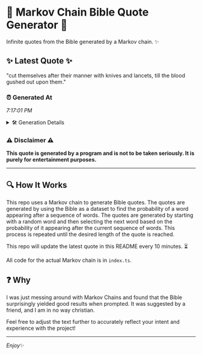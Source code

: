 # 📖 Markov Chain Bible Quote Generator 📖

Infinite quotes from the Bible generated by a Markov chain. ✨

## ✨ Latest Quote ✨
"cut themselves after their manner with knives and lancets, till the blood gushed out upon them."

### ⏰ Generated At
*7:17:01 PM*

<details>
    <summary>🛠️ Generation Details</summary>
    <p>
        <strong>🌱 Seed:</strong> cut<br>
        <strong>🔄 Iterations:</strong> 15<br>
        <strong>📜 Context History:</strong><br>[ cut ]: themselves<br>[ cut, themselves ]: after<br>[ cut, themselves, after ]: their<br>[ cut, themselves, after, their ]: manner<br>[ cut, themselves, after, their, manner ]: with<br>[ cut, themselves, after, their, manner, with ]: knives<br>[ themselves, after, their, manner, with, knives ]: and<br>[ after, their, manner, with, knives, and ]: lancets,<br>[ their, manner, with, knives, and, lancets, ]: till<br>[ manner, with, knives, and, lancets,, till ]: the<br>[ with, knives, and, lancets,, till, the ]: blood<br>[ knives, and, lancets,, till, the, blood ]: gushed<br>[ and, lancets,, till, the, blood, gushed ]: out<br>[ lancets,, till, the, blood, gushed, out ]: upon<br>[ till, the, blood, gushed, out, upon ]: them.<br>
    </p>
</details>

### ⚠️ Disclaimer ⚠️
**This quote is generated by a program and is not to be taken seriously. It is purely for entertainment purposes.**

---

## 🔍 How It Works

This repo uses a Markov chain to generate Bible quotes. The quotes are generated by using the Bible as a dataset to find the probability of a word appearing after a sequence of words. The quotes are generated by starting with a random word and then selecting the next word based on the probability of it appearing after the current sequence of words. This process is repeated until the desired length of the quote is reached.

This repo will update the latest quote in this README every 10 minutes. ⏳

All code for the actual Markov chain is in `index.ts`.

## ❓ Why

I was just messing around with Markov Chains and found that the Bible surprisingly yielded good results when prompted. 
It was suggested by a friend, and I am in no way christian.

Feel free to adjust the text further to accurately reflect your intent and experience with the project!

---

*Enjoy*✨
